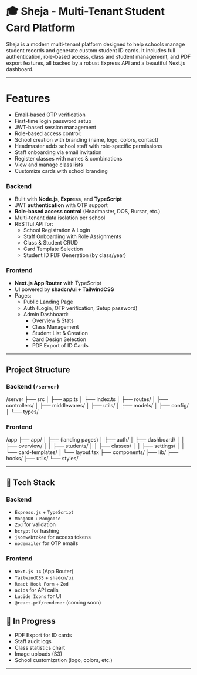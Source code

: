 # 🎓 Sheja - Multi-Tenant Student Card Platform

Sheja is a modern multi-tenant platform designed to help schools manage student records and generate custom student ID cards. It includes full authentication, role-based access, class and student management, and PDF export features, all backed by a robust Express API and a beautiful Next.js dashboard.

---

# Features

- Email-based OTP verification
- First-time login password setup
- JWT-based session management
- Role-based access control:
- School creation with branding (name, logo, colors, contact)
- Headmaster adds school staff with role-specific permissions
- Staff onboarding via email invitation
- Register classes with names & combinations
- View and manage class lists
- Customize cards with school branding

### Backend

- Built with **Node.js**, **Express**, and **TypeScript**
- JWT **authentication** with OTP support
- **Role-based access control** (Headmaster, DOS, Bursar, etc.)
- Multi-tenant data isolation per school
- RESTful API for:
  - School Registration & Login
  - Staff Onboarding with Role Assignments
  - Class & Student CRUD
  - Card Template Selection
  - Student ID PDF Generation (by class/year)

### Frontend

- **Next.js App Router** with TypeScript
- UI powered by **shadcn/ui + TailwindCSS**
- Pages:
  - Public Landing Page
  - Auth (Login, OTP verification, Setup password)
  - Admin Dashboard:
    - Overview & Stats
    - Class Management
    - Student List & Creation
    - Card Design Selection
    - PDF Export of ID Cards

---

## Project Structure

### Backend (`/server`)

/server
├── src
│ ├── app.ts
│ ├── index.ts
│ ├── routes/
│ ├── controllers/
│ ├── middlewares/
│ ├── utils/
│ ├── models/
│ ├── config/
│ └── types/

### Frontend

/app
├── app/
│ ├── (landing pages)
│ ├── auth/
│ ├── dashboard/
│ │ ├── overview/
│ │ ├── students/
│ │ ├── classes/
│ │ ├── settings/
│ │ └── card-templates/
│ └── layout.tsx
├── components/
├── lib/
├── hooks/
├── utils/
└── styles/

---

## 🧪 Tech Stack

### Backend

- `Express.js` + `TypeScript`
- `MongoDB` + `Mongoose`
- `Zod` for validation
- `bcrypt` for hashing
- `jsonwebtoken` for access tokens
- `nodemailer` for OTP emails

### Frontend

- `Next.js 14` (App Router)
- `TailwindCSS` + `shadcn/ui`
- `React Hook Form` + `Zod`
- `axios` for API calls
- `Lucide Icons` for UI
- `@react-pdf/renderer` (coming soon)

## 🚧 In Progress

- PDF Export for ID cards
- Staff audit logs
- Class statistics chart
- Image uploads (S3)
- School customization (logo, colors, etc.)

---
